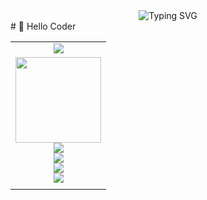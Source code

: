  <!-- dynamic typing effect 动态打字效果 -->
  <div align="center">
      <img src="https://readme-typing-svg.demolab.com?font=Fira+Code&pause=1000&width=800&lines=print(Shui Lin wishes you happy coding);&center=true&size=30" alt="Typing SVG" />
  </div>
#  🙋 Hello Coder
<table>
<tr><td>
 <div align="center"> <img src="https://metrics.lecoq.io/Shuilin123?template=classic&base=header%2C%20activity%2C%20community%2C%20repositories%2C%20metadata&base.indepth=false&base.hireable=false&base.skip=false&config.timezone=Asia%2FShanghai"> </div>
 </td></tr>

<tr><td>
<div align="center"> <img height="137px" src="https://github-readme-stats.vercel.app/api?username=Shuilin123&hide_title=true&hide_border=true&show_icons=trueline_height=21&text_color=000&icon_color=000&bg_color=0,ea6161,ffc64d,fffc4d,52fa5a&theme=graywhite" /> </div>
<div align="center"> <img src="https://github-readme-stats.vercel.app/api/top-langs/?username=Shuilin123&hide_title=true&hide_border=true&layout=compact&langs_count=6&text_color=000&icon_color=fff&bg_color=0,52fa5a,4dfcff,c64dff&theme=graywhite" /> </div>
<div align="center"> <img src="https://github-profile-trophy.vercel.app/?username=Shuilin123" /> </div>
<div align="center"> <img src="https://github-readme-activity-graph.vercel.app/graph?username=Ashutosh00710&theme=github-compact"/> </div>
<div align="center"> <img src="https://streak-stats.demolab.com?user=Shuilin123&theme=garden"/> </div>
</td></tr>

<tr><td>

